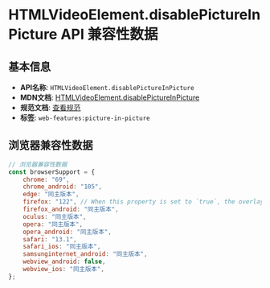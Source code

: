 # HTMLVideoElement.disablePictureInPicture API 兼容性数据

## 基本信息

- **API名称**: `HTMLVideoElement.disablePictureInPicture`
- **MDN文档**: [HTMLVideoElement.disablePictureInPicture](https://developer.mozilla.org/docs/Web/API/HTMLVideoElement/disablePictureInPicture)
- **规范文档**: [查看规范](https://w3c.github.io/picture-in-picture/#dom-htmlvideoelement-disablepictureinpicture)
- **标签**: `web-features:picture-in-picture`

## 浏览器兼容性数据

```javascript
// 浏览器兼容性数据
const browserSupport = {
    chrome: "69",
    chrome_android: "105",
    edge: "同主版本",
    firefox: "122", // When this property is set to `true`, the overlay button to disable picture-in-picture (PiP) is hidde...,
    firefox_android: "同主版本",
    oculus: "同主版本",
    opera: "同主版本",
    opera_android: "同主版本",
    safari: "13.1",
    safari_ios: "同主版本",
    samsunginternet_android: "同主版本",
    webview_android: false,
    webview_ios: "同主版本",
};

```

